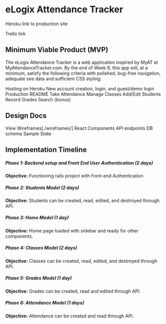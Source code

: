 # eLogix Attendance Tracker

Heroku link to production site

Trello link

## Minimum Viable Product (MVP)

The eLogix Attendance Tracker is a web application inspired by MyAT at MyAttendanceTracker.com. By the end of Week 9, this app will, at a minimum, satisfy the following criteria with polished, bug-free navigation, adequate see data and sufficient CSS styling:

Hosting on Heroku
New account creation, login, and guest/demo login
Production README
Take Attendance
Manage Classes
Add/Edit Students
Record Grades
Search (bonus)

## Design Docs

View Wireframes[./wireframes/]
React Components
API endpoints
DB schema
Sample State

## Implementation Timeline

##### Phase 1: Backend setup and Front End User Authentication (2 days)
**Objective:** Functioning rails project with front-end Authentication

##### Phase 2: Students Model (2 days)
**Objective:** Students can be created, read, edited, and destroyed through API.

##### Phase 3: Home Model (1 day)
**Objective:** Home page loaded with sidebar and ready for other components.

##### Phase 4: Classes Model (2 days)
**Objective:** Classes can be created, read, edited, and destroyed through API.

##### Phase 5: Grades Model (1 day)
**Objective:** Grades can be created, read and edited through API.

##### Phase 6: Attendance Model (1 days)
**Objective:** Attendance can be created and read through API.
